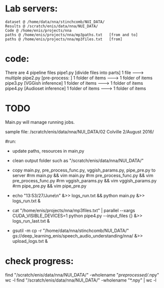 # Lab servers:
    dataset @ /home/data/nna/stinchcomb/NUI_DATA/
    Results @ /scratch/enis/data/nna/NUI_DATA/
    Code @ /home/enis/projects/nna
    paths @ /home/enis/projects/nna/mp3paths.txt   [from and to]
    paths @ /home/enis/projects/nna/mp3files.txt   [from]


# code:
  There are 4 pipeline files
  pipe1.py  [divide files into parts] 1 file ---> multiple
  pipe2.py  [pre-process: ] 1 folder of items --->  1 folder of items
  pipe3.py  [VGGish inference] 1 folder of items --->  1 folder of items
  pipe4.py  [Audioset inference] 1 folder of items --->  1 folder of items

# TODO
  Main.py will manage running jobs.

sample file: /scratch/enis/data/nna/NUI_DATA/02 Colville 2/August 2016/


#run:
 * update paths, resources in main,py
 * clean output folder such as "/scratch/enis/data/nna/NUI_DATA/"
 * copy main.py, pre_process_func.py, vggish_params.py, pipe_pre.py to server
    #rm main.py && vim  main.py
    #rm pre_process_func.py && vim  pre_process_func.py
    #rm vggish_params.py && vim  vggish_params.py
    #rm pipe_pre.py && vim pipe_pre.py

 * echo "13:53/27/June\n" &>> logs_run.txt &&  python main.py &>> logs_run.txt &
 *  cat "/home/enis/projects/nna/mp3files.txt" | parallel --xargs CUDA_VISIBLE_DEVICES=1 python  pipe4.py --input_files {} &>> logs_run_last.txt &
 * gsutil -m cp -r "/home/data/nna/stinchcomb/NUI_DATA/" gs://deep_learning_enis/speech_audio_understanding/nna/ &>> upload_logs.txt &

# check progress:

find "/scratch/enis/data/nna/NUI_DATA/" -wholename "*preprocessed/*.npy" wc -l
find "/scratch/enis/data/nna/NUI_DATA/" -wholename "*.npy" | wc -l

